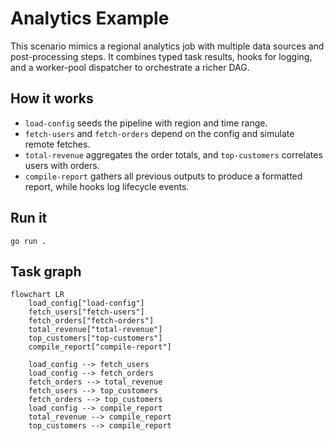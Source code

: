 # Analytics Example

This scenario mimics a regional analytics job with multiple data sources and post-processing steps. It combines typed task results, hooks for logging, and a worker-pool dispatcher to orchestrate a richer DAG.

## How it works
- `load-config` seeds the pipeline with region and time range.
- `fetch-users` and `fetch-orders` depend on the config and simulate remote fetches.
- `total-revenue` aggregates the order totals, and `top-customers` correlates users with orders.
- `compile-report` gathers all previous outputs to produce a formatted report, while hooks log lifecycle events.

## Run it

```shell
go run .
```

## Task graph

```mermaid
flowchart LR
    load_config["load-config"]
    fetch_users["fetch-users"]
    fetch_orders["fetch-orders"]
    total_revenue["total-revenue"]
    top_customers["top-customers"]
    compile_report["compile-report"]

    load_config --> fetch_users
    load_config --> fetch_orders
    fetch_orders --> total_revenue
    fetch_users --> top_customers
    fetch_orders --> top_customers
    load_config --> compile_report
    total_revenue --> compile_report
    top_customers --> compile_report
```
